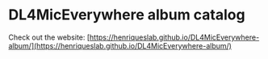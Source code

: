 # DL4MicEverywhere album catalog
Check out the website: [https://henriqueslab.github.io/DL4MicEverywhere-album/](https://henriqueslab.github.io/DL4MicEverywhere-album/)
